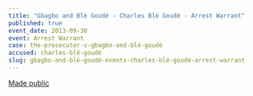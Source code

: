 ```yaml
---
title: "Gbagbo and Blé Goudé - Charles Blé Goudé - Arrest Warrant"
published: true
event_date: 2013-09-30
event: Arrest Warrant
case: the-prosecutor-v-gbagbo-and-blé-goudé
accused: charles-blé-goudé
slug: gbagbo-and-blé-goudé-events-charles-blé-goudé-arrest-warrant
---
```


[Made public](http://www.icc-cpi.int/iccdocs/doc/doc1292069.pdf)

